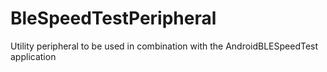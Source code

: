 # BleSpeedTestPeripheral
Utility peripheral to be used in combination with the AndroidBLESpeedTest application
